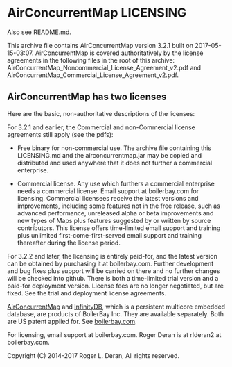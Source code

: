 
# AirConcurrentMap LICENSING

Also see README.md.

This archive file contains AirConcurrentMap version 3.2.1 built on 2017-05-15-03:07. AirConcurrentMap is covered authoritatively by the license agreements in the following files in the root of this archive: AirConcurrentMap_Noncommercial_License_Agreement_v2.pdf and AirConcurrentMap_Commercial_License_Agreement_v2.pdf.

## AirConcurrentMap has two licenses  

Here are the basic, non-authoritative descriptions of the licenses:

For 3.2.1 and earlier, the Commercial and non-Commercial license agreements still apply (see the pdfs):

  * Free binary for non-commercial use. The archive file containing this LICENSING.md and the airconcurrentmap.jar may be copied and distributed and used anywhere that it does not further a commercial enterprise.

  * Commercial license.
Any use which furthers a commercial enterprise needs a commercial license. Email support at boilerbay.com for licensing. Commercial licensees receive the latest versions and improvements, including some features not in the free release, such as advanced performance, unreleased alpha or beta improvements and new types of Maps plus features suggested by or written by source contributors. This license offers time-limited email support and training plus unlimited first-come-first-served email support and training thereafter during the license period. 

For 3.2.2 and later, the licensing is entirely paid-for, and the latest version can be obtained by purchasing it at boilerbay.com. Further development and bug fixes plus support will be carried on there and no further changes will be checked into github. There is both a time-limited trial version and a paid-for deployment version. License fees are no longer negotiated, but are fixed. See the trial and deployment license agreements.

[AirConcurrentMap](https://boilerbay.com/airmap) and [InfinityDB](https://boilerbay.com/infinitydb), which is a persistent multicore embedded database, are products of BoilerBay Inc. They are available separately. Both are US patent applied for. See [boilerbay.com](https://boilerbay.com). 

For licensing, email support at boilerbay.com. Roger Deran is at rlderan2 at boilerbay.com. 

Copyright (C) 2014-2017 Roger L. Deran, All rights reserved. 

